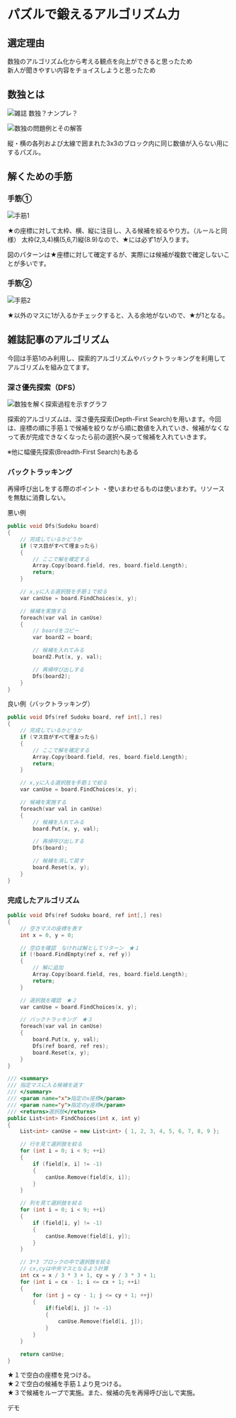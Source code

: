 # パズルで鍛えるアルゴリズム力

## 選定理由

数独のアルゴリズム化から考える観点を向上ができると思ったため  
新人が聞きやすい内容をチョイスしようと思ったため

## 数独とは

![雑誌](2022-01-15-12-07-38.png)
数独？ナンプレ？

![数独の問題例とその解答](2022-01-15-12-02-28.png)

縦・横の各列および太線で囲まれた3x3のブロック内に同じ数値が入らない用にするパズル。

## 解くための手筋

### 手筋①

![手筋1](2022-01-15-12-11-25.png)

★の座標に対して太枠、横、縦に注目し、入る候補を絞るやり方。（ルールと同様）
太枠(2,3,4)横(5,6,7)縦(8.9)なので、★には必ず1が入ります。

図のパターンは★座標に対して確定するが、実際には候補が複数で確定しないことが多いです。

### 手筋②

![手筋2](2022-01-15-12-33-50.png)

★以外のマスに1が入るかチェックすると、入る余地がないので、★が1となる。

## 雑誌記事のアルゴリズム

今回は手筋1のみ利用し、探索的アルゴリズムやバックトラッキングを利用してアルゴリズムを組み立てます。

### 深さ優先探索（DFS）

![数独を解く探索過程を示すグラフ](2022-01-16-09-12-39.png)

探索的アルゴリズムは、深さ優先探索(Depth-First Search)を用います。今回は、座標の順に手筋１で候補を絞りながら順に数値を入れていき、候補がなくなって表が完成できなくなったら前の選択へ戻って候補を入れていきます。

※他に幅優先探索(Breadth-First Search)もある

### バックトラッキング

再帰呼び出しをする際のポイント
・使いまわせるものは使いまわす。リソースを無駄に消費しない。

悪い例

~~~cpp
public void Dfs(Sudoku board)
{
    // 完成しているかどうか
    if (マス目がすべて埋まったら)
    {
        // ここで解を確定する
        Array.Copy(board.field, res, board.field.Length);
        return;
    }

    // x,yに入る選択肢を手筋１で絞る
    var canUse = board.FindChoices(x, y);

    // 候補を実施する
    foreach(var val in canUse)
    {
        // boardをコピー
        var board2 = board;

        // 候補を入れてみる
        board2.Put(x, y, val);

        // 再帰呼び出しする
        Dfs(board2);
    }
}
~~~

良い例（バックトラッキング）

~~~cpp
public void Dfs(ref Sudoku board, ref int[,] res)
{
    // 完成しているかどうか
    if (マス目がすべて埋まったら)
    {
        // ここで解を確定する
        Array.Copy(board.field, res, board.field.Length);
        return;
    }

    // x,yに入る選択肢を手筋１で絞る
    var canUse = board.FindChoices(x, y);

    // 候補を実施する
    foreach(var val in canUse)
    {
        // 候補を入れてみる
        board.Put(x, y, val);

        // 再帰呼び出しする
        Dfs(board);

        // 候補を消して戻す
        board.Reset(x, y);
    }
}
~~~

### 完成したアルゴリズム
~~~cpp
public void Dfs(ref Sudoku board, ref int[,] res)
{
    // 空きマスの座標を表す
    int x = 0, y = 0;

    // 空白を確認　なければ解としてリターン　★１
    if (!board.FindEmpty(ref x, ref y))
    {
        // 解に追加
        Array.Copy(board.field, res, board.field.Length);
        return;
    }

    // 選択肢を確認　★２
    var canUse = board.FindChoices(x, y);

    // バックトラッキング　★３
    foreach(var val in canUse)
    {
        board.Put(x, y, val);
        Dfs(ref board, ref res);
        board.Reset(x, y);
    }
}

/// <summary>
/// 指定マスに入る候補を返す
/// </summary>
/// <param name="x">指定のx座標</param>
/// <param name="y">指定のy座標</param>
/// <returns>選択肢</returns>
public List<int> FindChoices(int x, int y)
{
    List<int> canUse = new List<int> { 1, 2, 3, 4, 5, 6, 7, 8, 9 };

    // 行を見て選択肢を絞る
    for (int i = 0; i < 9; ++i) 
    {
        if (field[x, i] != -1) 
        {
            canUse.Remove(field[x, i]); 
        }
    }

    // 列を見て選択肢を絞る
    for (int i = 0; i < 9; ++i)
    {
        if (field[i, y] != -1)
        {
            canUse.Remove(field[i, y]);
        }
    }

    // 3*3 ブロックの中で選択肢を絞る
    // cx,cyは中央マスとなるよう計算
    int cx = x / 3 * 3 + 1, cy = y / 3 * 3 + 1;
    for (int i = cx - 1; i <= cx + 1; ++i)
    {
        for (int j = cy - 1; j <= cy + 1; ++j)
        {
            if(field[i, j] != -1)
            {
                canUse.Remove(field[i, j]);
            }
        }
    }

    return canUse;
}
~~~

★１で空白の座標を見つける。  
★２で空白の候補を手筋１より見つける。  
★３で候補をループで実施。また、候補の先を再帰呼び出しで実施。

デモ
